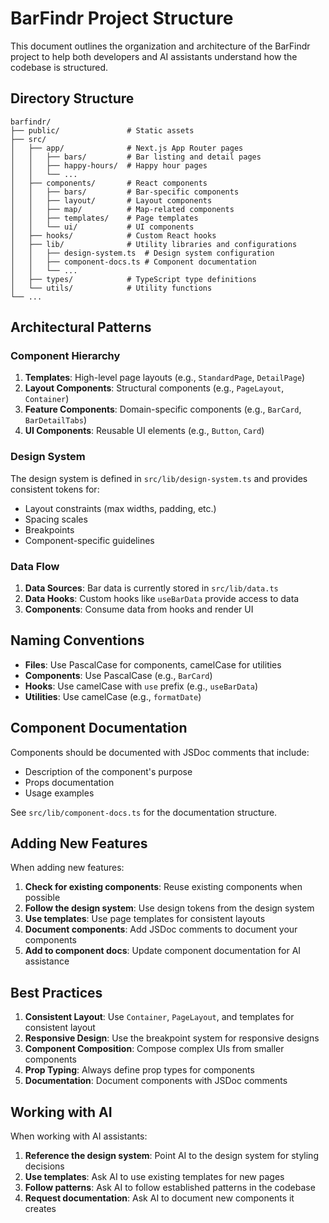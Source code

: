 # BarFindr Project Structure

This document outlines the organization and architecture of the BarFindr project to help both developers and AI assistants understand how the codebase is structured.

## Directory Structure

```
barfindr/
├── public/               # Static assets
├── src/
│   ├── app/              # Next.js App Router pages
│   │   ├── bars/         # Bar listing and detail pages
│   │   ├── happy-hours/  # Happy hour pages
│   │   └── ...
│   ├── components/       # React components
│   │   ├── bars/         # Bar-specific components
│   │   ├── layout/       # Layout components
│   │   ├── map/          # Map-related components
│   │   ├── templates/    # Page templates
│   │   └── ui/           # UI components
│   ├── hooks/            # Custom React hooks
│   ├── lib/              # Utility libraries and configurations
│   │   ├── design-system.ts  # Design system configuration
│   │   ├── component-docs.ts # Component documentation
│   │   └── ...
│   ├── types/            # TypeScript type definitions
│   └── utils/            # Utility functions
└── ...
```

## Architectural Patterns

### Component Hierarchy

1. **Templates**: High-level page layouts (e.g., `StandardPage`, `DetailPage`)
2. **Layout Components**: Structural components (e.g., `PageLayout`, `Container`)
3. **Feature Components**: Domain-specific components (e.g., `BarCard`, `BarDetailTabs`)
4. **UI Components**: Reusable UI elements (e.g., `Button`, `Card`)

### Design System

The design system is defined in `src/lib/design-system.ts` and provides consistent tokens for:

- Layout constraints (max widths, padding, etc.)
- Spacing scales
- Breakpoints
- Component-specific guidelines

### Data Flow

1. **Data Sources**: Bar data is currently stored in `src/lib/data.ts`
2. **Data Hooks**: Custom hooks like `useBarData` provide access to data
3. **Components**: Consume data from hooks and render UI

## Naming Conventions

- **Files**: Use PascalCase for components, camelCase for utilities
- **Components**: Use PascalCase (e.g., `BarCard`)
- **Hooks**: Use camelCase with `use` prefix (e.g., `useBarData`)
- **Utilities**: Use camelCase (e.g., `formatDate`)

## Component Documentation

Components should be documented with JSDoc comments that include:

- Description of the component's purpose
- Props documentation
- Usage examples

See `src/lib/component-docs.ts` for the documentation structure.

## Adding New Features

When adding new features:

1. **Check for existing components**: Reuse existing components when possible
2. **Follow the design system**: Use design tokens from the design system
3. **Use templates**: Use page templates for consistent layouts
4. **Document components**: Add JSDoc comments to document your components
5. **Add to component docs**: Update component documentation for AI assistance

## Best Practices

1. **Consistent Layout**: Use `Container`, `PageLayout`, and templates for consistent layout
2. **Responsive Design**: Use the breakpoint system for responsive designs
3. **Component Composition**: Compose complex UIs from smaller components
4. **Prop Typing**: Always define prop types for components
5. **Documentation**: Document components with JSDoc comments

## Working with AI

When working with AI assistants:

1. **Reference the design system**: Point AI to the design system for styling decisions
2. **Use templates**: Ask AI to use existing templates for new pages
3. **Follow patterns**: Ask AI to follow established patterns in the codebase
4. **Request documentation**: Ask AI to document new components it creates
